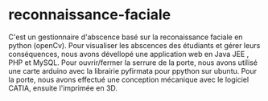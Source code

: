 # reconnaissance-faciale
C'est un gestionnaire d'abscence basé sur la reconaissance faciale en python (openCv). 
Pour visualiser les abscences des étudiants et gérer leurs conséquences, nous avons dévellopé une application web en Java JEE , PHP et MySQL. Pour ouvrir/fermer la serrure de la porte, nous avons utilisé une carte arduino avec la librairie pyfirmata pour ppython sur ubuntu. Pour la porte, nous avons effectué une conception mécanique avec le logiciel CATIA, ensuite l'imprimée en 3D.
